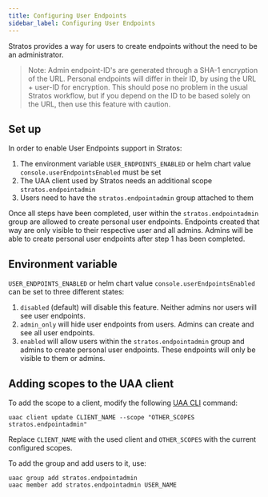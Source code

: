 ```yaml
---
title: Configuring User Endpoints
sidebar_label: Configuring User Endpoints
---
```


Stratos provides a way for users to create endpoints without the need to be an administrator.

> Note: Admin endpoint-ID's are generated through a SHA-1 encryption of the URL. Personal endpoints will differ in their ID, by using the URL + user-ID for encryption. This should pose no problem in the usual Stratos workflow, but if you depend on the ID to be based solely on the URL, then use this feature with caution.

## Set up

In order to enable User Endpoints support in Stratos:

1. The environment variable `USER_ENDPOINTS_ENABLED` or helm chart value `console.userEndpointsEnabled` must be set
2. The UAA client used by Stratos needs an additional scope `stratos.endpointadmin`
3. Users need to have the `stratos.endpointadmin` group attached to them

Once all steps have been completed, user within the `stratos.endpointadmin` group are allowed to create personal user endpoints. Endpoints created that way are only visible to their respective user and all admins. Admins will be able to create personal user endpoints after step 1 has been completed.

## Environment variable

`USER_ENDPOINTS_ENABLED` or helm chart value `console.userEndpointsEnabled` can be set to three different states:

1. `disabled` (default) will disable this feature. Neither admins nor users will see user endpoints.
2. `admin_only` will hide user endpoints from users. Admins can create and see all user endpoints.
3. `enabled` will allow users within the `stratos.endpointadmin` group and admins to create personal user endpoints. These endpoints will only be visible to them or admins.

## Adding scopes to the UAA client

To add the scope to a client, modify the following [UAA CLI](https://github.com/cloudfoundry/cf-uaac) command:

```
uaac client update CLIENT_NAME --scope "OTHER_SCOPES stratos.endpointadmin"
```

Replace `CLIENT_NAME` with the used client and `OTHER_SCOPES` with the current configured scopes.

To add the group and add users to it, use:

```
uaac group add stratos.endpointadmin
uaac member add stratos.endpointadmin USER_NAME
```
